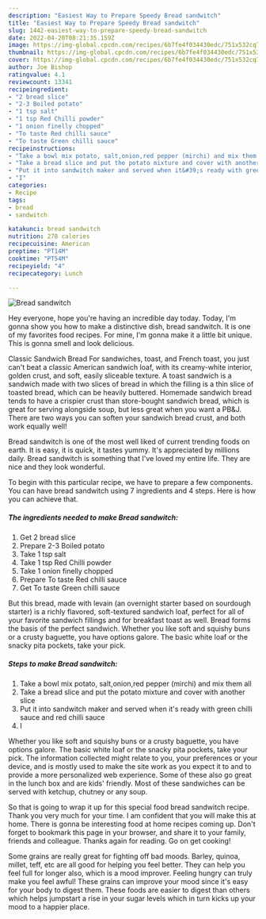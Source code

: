 ```yaml
---
description: "Easiest Way to Prepare Speedy Bread sandwitch"
title: "Easiest Way to Prepare Speedy Bread sandwitch"
slug: 1442-easiest-way-to-prepare-speedy-bread-sandwitch
date: 2022-04-20T08:21:35.159Z
image: https://img-global.cpcdn.com/recipes/6b7fe4f034430edc/751x532cq70/bread-sandwitch-recipe-main-photo.jpg
thumbnail: https://img-global.cpcdn.com/recipes/6b7fe4f034430edc/751x532cq70/bread-sandwitch-recipe-main-photo.jpg
cover: https://img-global.cpcdn.com/recipes/6b7fe4f034430edc/751x532cq70/bread-sandwitch-recipe-main-photo.jpg
author: Joe Bishop
ratingvalue: 4.1
reviewcount: 13341
recipeingredient:
- "2 bread slice"
- "2-3 Boiled potato"
- "1 tsp salt"
- "1 tsp Red Chilli powder"
- "1 onion finelly chopped"
- "To taste Red chilli sauce"
- "To taste Green chilli sauce"
recipeinstructions:
- "Take a bowl mix potato, salt,onion,red pepper (mirchi) and mix them all"
- "Take a bread slice and put the potato mixture and cover with another slice"
- "Put it into sandwitch maker and served when it&#39;s ready with green chilli sauce and red chilli sauce"
- "I"
categories:
- Recipe
tags:
- bread
- sandwitch

katakunci: bread sandwitch 
nutrition: 278 calories
recipecuisine: American
preptime: "PT14M"
cooktime: "PT54M"
recipeyield: "4"
recipecategory: Lunch

---
```



![Bread sandwitch](https://img-global.cpcdn.com/recipes/6b7fe4f034430edc/751x532cq70/bread-sandwitch-recipe-main-photo.jpg)

Hey everyone, hope you're having an incredible day today. Today, I'm gonna show you how to make a distinctive dish, bread sandwitch. It is one of my favorites food recipes. For mine, I'm gonna make it a little bit unique. This is gonna smell and look delicious.

Classic Sandwich Bread For sandwiches, toast, and French toast, you just can&#39;t beat a classic American sandwich loaf, with its creamy-white interior, golden crust, and soft, easily sliceable texture. A toast sandwich is a sandwich made with two slices of bread in which the filling is a thin slice of toasted bread, which can be heavily buttered. Homemade sandwich bread tends to have a crispier crust than store-bought sandwich bread, which is great for serving alongside soup, but less great when you want a PB&amp;J. There are two ways you can soften your sandwich bread crust, and both work equally well!

Bread sandwitch is one of the most well liked of current trending foods on earth. It is easy, it is quick, it tastes yummy. It's appreciated by millions daily. Bread sandwitch is something that I've loved my entire life. They are nice and they look wonderful.


To begin with this particular recipe, we have to prepare a few components. You can have bread sandwitch using 7 ingredients and 4 steps. Here is how you can achieve that.

<!--inarticleads1-->

##### The ingredients needed to make Bread sandwitch:

1. Get 2 bread slice
1. Prepare 2-3 Boiled potato
1. Take 1 tsp salt
1. Take 1 tsp Red Chilli powder
1. Take 1 onion finelly chopped
1. Prepare To taste Red chilli sauce
1. Get To taste Green chilli sauce


But this bread, made with levain (an overnight starter based on sourdough starter) is a richly flavored, soft-textured sandwich loaf, perfect for all of your favorite sandwich fillings and for breakfast toast as well. Bread forms the basis of the perfect sandwich. Whether you like soft and squishy buns or a crusty baguette, you have options galore. The basic white loaf or the snacky pita pockets, take your pick. 

<!--inarticleads2-->

##### Steps to make Bread sandwitch:

1. Take a bowl mix potato, salt,onion,red pepper (mirchi) and mix them all
1. Take a bread slice and put the potato mixture and cover with another slice
1. Put it into sandwitch maker and served when it&#39;s ready with green chilli sauce and red chilli sauce
1. I


Whether you like soft and squishy buns or a crusty baguette, you have options galore. The basic white loaf or the snacky pita pockets, take your pick. The information collected might relate to you, your preferences or your device, and is mostly used to make the site work as you expect it to and to provide a more personalized web experience. Some of these also go great in the lunch box and are kids&#39; friendly. Most of these sandwiches can be served with ketchup, chutney or any soup. 

So that is going to wrap it up for this special food bread sandwitch recipe. Thank you very much for your time. I am confident that you will make this at home. There is gonna be interesting food at home recipes coming up. Don't forget to bookmark this page in your browser, and share it to your family, friends and colleague. Thanks again for reading. Go on get cooking!

Some grains are really great for fighting off bad moods. Barley, quinoa, millet, teff, etc are all good for helping you feel better. They can help you feel full for longer also, which is a mood improver. Feeling hungry can truly make you feel awful! These grains can improve your mood since it's easy for your body to digest them. These foods are easier to digest than others which helps jumpstart a rise in your sugar levels which in turn kicks up your mood to a happier place.
